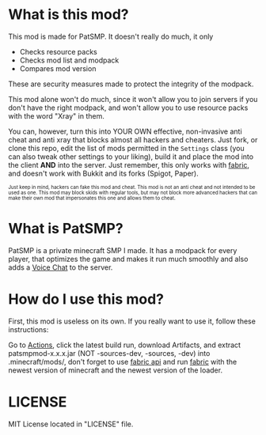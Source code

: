 # What is this mod?
This mod is made for PatSMP. It doesn't really do much, it only
* Checks resource packs
* Checks mod list and modpack
* Compares mod version

These are security measures made to protect the integrity of the modpack.

This mod alone won't do much, since it won't allow you to join servers if you don't have the right modpack, and won't allow you to use resource packs with the word "Xray" in them.

You can, however, turn this into YOUR OWN effective, non-invasive anti cheat and anti xray that blocks almost all hackers and cheaters. Just fork, or clone this repo, edit the list of mods permitted in the `Settings` class (you can also tweak other settings to your liking), build it and place the mod into the client **AND** into the server. Just remember, this only works with [fabric](https://fabricmc.net/), and doesn't work with Bukkit and its forks (Spigot, Paper).

<sub><sup>Just keep in mind, hackers can fake this mod and cheat. This mod is not an anti cheat and not intended to be used as one. This mod may block skids with regular tools, but may not block more advanced hackers that can make their own mod that impersonates this one and allows them to cheat.</sub></sup>
# What is PatSMP?
PatSMP is a private minecraft SMP I made. It has a modpack for every player, that optimizes the game and makes it run much smoothly and also adds a [Voice Chat](https://www.curseforge.com/minecraft/mc-mods/simple-voice-chat) to the server.
# How do I use this mod?
First, this mod is useless on its own. If you really want to use it, follow these instructions:

Go to [Actions](https://github.com/PatrickMSM/PatSMPMod/actions), click the latest build run, download Artifacts, and extract patsmpmod-x.x.x.jar (NOT -sources-dev, -sources, -dev) into .minecraft/mods/, don't forget to use [fabric api](https://www.curseforge.com/minecraft/mc-mods/fabric-api) and run [fabric](https://fabricmc.net/) with the newest version of minecraft and the newest version of the loader. 
# LICENSE
MIT License located in "LICENSE" file.
